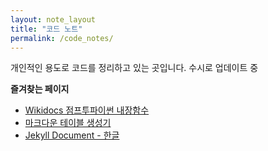 ```yaml
---
layout: note_layout
title: "코드 노트"
permalink: /code_notes/
---
```


개인적인 용도로 코드를 정리하고 있는 곳입니다.
수시로 업데이트 중  



**즐겨찾는 페이지**  


- [Wikidocs 점프투파이썬 내장함수](https://wikidocs.net/32)  
- [마크다운 테이블 생성기](https://www.tablesgenerator.com/)  
- [Jekyll Document - 한글](https://jekyllrb-ko.github.io/docs/home/)
